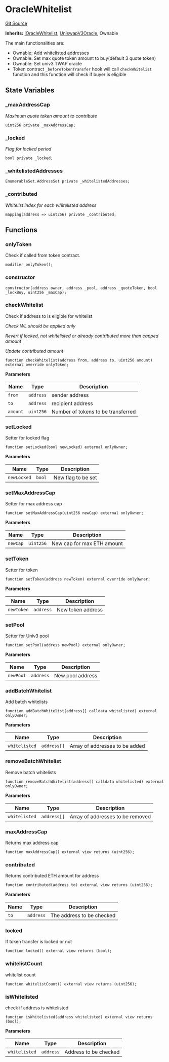 # OracleWhitelist
[Git Source](https://github.com/KYRDTeam/ilo-contracts/blob/af88dd9b3e8283ab97b6c9511aeb7bb607e3649d/src/OracleWhitelist.sol)

**Inherits:**
[IOracleWhitelist](/src/interfaces/IOracleWhitelist.sol/interface.IOracleWhitelist.md), [UniswapV3Oracle](/src/base/UniswapV3Oracle.sol/abstract.UniswapV3Oracle.md), Ownable

The main functionalities are:
- Ownable: Add whitelisted addresses
- Ownable: Set max quote token amount to buy(default 3 quote token)
- Ownable: Set univ3 TWAP oracle
- Token contract `_beforeTokenTransfer` hook will call `checkWhitelist` function and this function will check if buyer is eligible


## State Variables
### _maxAddressCap
*Maximum quote token amount to contribute*


```solidity
uint256 private _maxAddressCap;
```


### _locked
*Flag for locked period*


```solidity
bool private _locked;
```


### _whitelistedAddresses

```solidity
EnumerableSet.AddressSet private _whitelistedAddresses;
```


### _contributed
*Whitelist index for each whitelisted address*


```solidity
mapping(address => uint256) private _contributed;
```


## Functions
### onlyToken

Check if called from token contract.


```solidity
modifier onlyToken();
```

### constructor


```solidity
constructor(address owner, address _pool, address _quoteToken, bool _lockBuy, uint256 _maxCap);
```

### checkWhitelist

Check if address to is eligible for whitelist

*Check WL should be applied only*

*Revert if locked, not whitelisted or already contributed more than capped amount*

*Update contributed amount*


```solidity
function checkWhitelist(address from, address to, uint256 amount) external override onlyToken;
```
**Parameters**

|Name|Type|Description|
|----|----|-----------|
|`from`|`address`|sender address|
|`to`|`address`|recipient address|
|`amount`|`uint256`|Number of tokens to be transferred|


### setLocked

Setter for locked flag


```solidity
function setLocked(bool newLocked) external onlyOwner;
```
**Parameters**

|Name|Type|Description|
|----|----|-----------|
|`newLocked`|`bool`|New flag to be set|


### setMaxAddressCap

Setter for max address cap


```solidity
function setMaxAddressCap(uint256 newCap) external onlyOwner;
```
**Parameters**

|Name|Type|Description|
|----|----|-----------|
|`newCap`|`uint256`|New cap for max ETH amount|


### setToken

Setter for token


```solidity
function setToken(address newToken) external override onlyOwner;
```
**Parameters**

|Name|Type|Description|
|----|----|-----------|
|`newToken`|`address`|New token address|


### setPool

Setter for Univ3 pool


```solidity
function setPool(address newPool) external onlyOwner;
```
**Parameters**

|Name|Type|Description|
|----|----|-----------|
|`newPool`|`address`|New pool address|


### addBatchWhitelist

Add batch whitelists


```solidity
function addBatchWhitelist(address[] calldata whitelisted) external onlyOwner;
```
**Parameters**

|Name|Type|Description|
|----|----|-----------|
|`whitelisted`|`address[]`|Array of addresses to be added|


### removeBatchWhitelist

Remove batch whitelists


```solidity
function removeBatchWhitelist(address[] calldata whitelisted) external onlyOwner;
```
**Parameters**

|Name|Type|Description|
|----|----|-----------|
|`whitelisted`|`address[]`|Array of addresses to be removed|


### maxAddressCap

Returns max address cap


```solidity
function maxAddressCap() external view returns (uint256);
```

### contributed

Returns contributed ETH amount for address


```solidity
function contributed(address to) external view returns (uint256);
```
**Parameters**

|Name|Type|Description|
|----|----|-----------|
|`to`|`address`|The address to be checked|


### locked

If token transfer is locked or not


```solidity
function locked() external view returns (bool);
```

### whitelistCount

whitelist count


```solidity
function whitelistCount() external view returns (uint256);
```

### isWhitelisted

check if address is whitelisted


```solidity
function isWhitelisted(address whitelisted) external view returns (bool);
```
**Parameters**

|Name|Type|Description|
|----|----|-----------|
|`whitelisted`|`address`|Address to be checked|


